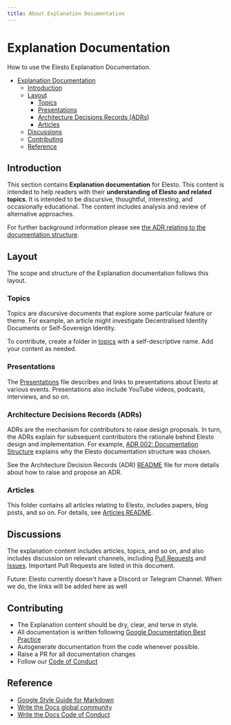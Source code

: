 ```yaml
---
title: About Explanation Documentation
---
```


# Explanation Documentation

How to use the Elesto Explanation Documentation.

- [Explanation Documentation](#explanation-documentation)
  - [Introduction](#introduction)
  - [Layout](#layout)
    - [Topics](#topics)
    - [Presentations](#presentations)
    - [Architecture Decisions Records (ADRs)](#architecture-decisions-records-adrs)
    - [Articles](#articles)
  - [Discussions](#discussions)
  - [Contributing](#contributing)
  - [Reference](#reference)


## Introduction

This section contains **Explanation documentation** for Elesto. This content is intended to help readers with their **understanding of Elesto and related topics**. It is intended to be discursive, thoughtful, interesting, and occasionally educational. The content includes analysis and review of alternative approaches. 

For further background information please see [the ADR relating to the documentation structure](./ADR/adr-002-docs-structure.md). 

## Layout

The scope and structure of the Explanation documentation follows this layout.

### Topics

Topics are discursive documents that explore some particular feature or theme.  For example, an article might investigate Decentralised Identity Documents or Self-Sovereign Identity.

To contribute, create a folder in [topics](./topics) with a self-descriptive name. Add your content as needed.

### Presentations

The [Presentations](presentations.md) file describes and links to presentations about Elesto at various events. Presentations also include YouTube videos,  podcasts, interviews, and so on. 


### Architecture Decisions Records (ADRs)

 ADRs are the mechanism for contributors to raise design proposals. In turn, the ADRs explain for subsequent contributors the rationale behind Elesto design and implementation. For example, [ADR 002: Documentation Structure](./ADR/adr-002-docs-structure.md) explains why the Elesto documentation structure was chosen. 

See the Architecture Decision Records (ADR) [README](./ADR/README.md) file for more details about how to raise and propose an ADR.

### Articles

This folder contains all articles relating to Elesto, includes papers, blog posts, and so on. For details, see [Articles README](articles/README.md).


## Discussions

The explanation content includes articles, topics, and so on, and also includes discussion on relevant channels, including [Pull Requests](https://github.com/allinbits/cosmos-cash/pulls) and [Issues](https://github.com/allinbits/cosmos-cash/issues). Important Pull Requests are listed in this document.

Future: Elesto currently doesn't have a Discord or Telegram Channel. When we do, the links will be added here as well
## Contributing

* The Explanation content should be dry, clear, and terse in style.
* All documentation is written following [Google Documentation Best Practice](https://google.github.io/styleguide/docguide/best_practices.html)
* Autogenerate documentation from the code whenever possible.
* Raise a PR for all documentation changes
* Follow our [Code of Conduct](https://github.com/allinbits/cosmos-cash/blob/main/CONTRIBUTING.md)

## Reference

- [Google Style Guide for Markdown](https://github.com/google/styleguide/blob/gh-pages/docguide/style.md)
- [Write the Docs global community](https://www.writethedocs.org/)
- [Write the Docs Code of Conduct](https://www.writethedocs.org/code-of-conduct/#the-principles)
